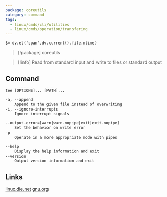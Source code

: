```yaml
---
package: coreutils
category: command
tags:
  - linux/cmds/cli/utilities
  - linux/cmds/operation/transfering
---
```


`$= dv.el('span',dv.current().file.mtime)`
> [!package] coreutils

> [!info] Read from standard input and write to files or standard output

## Command
```txt
tee [OPTIONS]... [PATH]...

-a, --append
	Append to the given file instead of overwriting
-i, --ignore-interrupts
	Ignore interrupt signals

--output-error=[warn|warn-nopipe|exit|exit-nopipe]
	Set the behavior on write error
-p
	Operate in a more appropriate mode with pipes

--help
	Display the help information and exit 
--version
	Output version information and exit
```

## Links
[linux.die.net](https://linux.die.net/man/1/tee)
[gnu.org](https://www.gnu.org/software/coreutils/manual/html_node/tee-invocation.html#tee-invocation)
